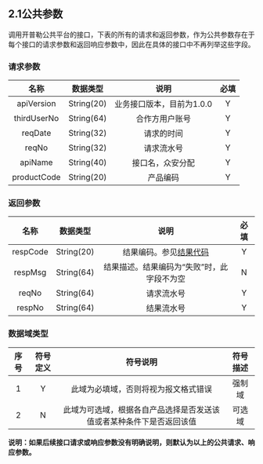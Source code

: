 ## 2.1公共参数

调用开普勒公共平台的接口，下表的所有的请求和返回参数，作为公共参数存在于每个接口的请求参数和返回响应参数中，因此在具体的接口中不再列举这些字段。

### 请求参数

名称 | 数据类型 | 说明 | 必填 
:-: | :-:     | :-: | :-: 
apiVersion | String(20) | 业务接口版本，目前为1.0.0 | Y
thirdUserNo | String(64) | 合作方用户账号 | Y
reqDate | String(32) | 请求的时间 | Y
reqNo | String(32) | 请求流水号 | Y
apiName| String(40) | 接口名，众安分配 | Y
productCode | String(20) | 产品编码 | Y

### 返回参数
名称 | 数据类型 | 说明 | 必填 
:-: | :-:     | :-: | :-: 
respCode | String(20) | 结果编码。参见[结果代码](../base/resultCode.md) | Y
respMsg | String(64) | 结果描述。结果编码为“失败”时，此字段不为空  | N
reqNo | String(64) | 请求流水号 | Y
respNo | String(64) | 结果流水号 | Y

### 数据域类型
序号 | 符号定义 | 符号说明 | 符号描述
:-: | :-:     | :-: | :-: 
1 | Y | 此域为必填域，否则将视为报文格式错误 | 	强制域
2 | N | 此域为可选域，根据各自产品选择是否发送该值或者某种条件下是否返回该值  | 可选域

__说明：如果后续接口请求或响应参数没有明确说明，则默认为以上的公共请求、响应参数。__
                                              



